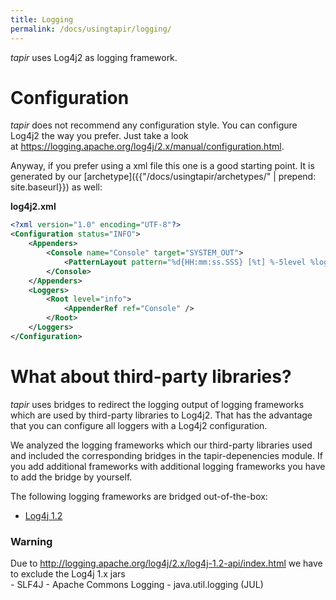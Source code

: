 ```yaml
---
title: Logging
permalink: /docs/usingtapir/logging/
---
```


<i>tapir</i> uses Log4j2 as logging framework.

# Configuration

<i>tapir</i> does not recommend any configuration style. You can configure
Log4j2 the way you prefer. Just take a look
at https://logging.apache.org/log4j/2.x/manual/configuration.html.

Anyway, if you prefer using a xml file this one is a good starting
point. It is generated by our [archetype]({{"/docs/usingtapir/archetypes/" | prepend: site.baseurl}}) as well:

**log4j2.xml**

``` xml
<?xml version="1.0" encoding="UTF-8"?>
<Configuration status="INFO">
    <Appenders>
        <Console name="Console" target="SYSTEM_OUT">
            <PatternLayout pattern="%d{HH:mm:ss.SSS} [%t] %-5level %logger{36} - %msg%n" />
        </Console>
    </Appenders>
    <Loggers>
        <Root level="info">
            <AppenderRef ref="Console" />
        </Root>
    </Loggers>
</Configuration>
```

# What about third-party libraries?

<i>tapir</i> uses bridges to redirect the logging output of logging frameworks
which are used by third-party libraries to Log4j2. That has the
advantage that you can configure all loggers with a Log4j2
configuration.

We analyzed the logging frameworks which our third-party libraries used
and included the corresponding bridges in the tapir-depenencies module.
If you add additional frameworks with additional logging frameworks you
have to add the bridge by yourself.

The following logging frameworks are bridged out-of-the-box:

-   [Log4j 1.2](https://logging.apache.org/log4j/1.2/)
  <div class="panel panel-warning">
    <div class="panel-heading">
      <h3 class="panel-title"><span class="fa fa-warning"></span> Warning</h3>
    </div>
    <div class="panel-body">
    Due to
    <a href="http://logging.apache.org/log4j/2.x/log4j-1.2-api/index.html">http://logging.apache.org/log4j/2.x/log4j-1.2-api/index.html</a> we
    have to exclude the Log4j 1.x jars
    </div>
  </div>
-   SLF4J
-   Apache Commons Logging
-   java.util.logging (JUL)
